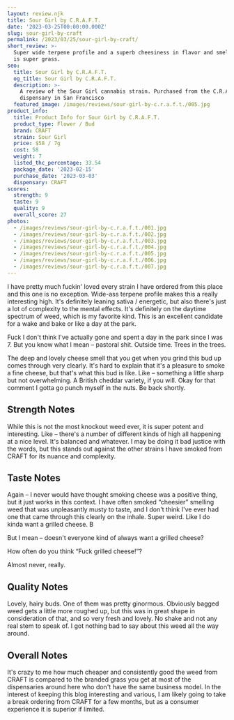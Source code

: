```yaml
---
layout: review.njk
title: Sour Girl by C.R.A.F.T.
date: '2023-03-25T00:00:00.000Z'
slug: sour-girl-by-craft
permalink: /2023/03/25/sour-girl-by-craft/
short_review: >-
  Super wide terpene profile and a superb cheesiness in flavor and smell. This
  is super grass.
seo:
  title: Sour Girl by C.R.A.F.T.
  og_title: Sour Girl by C.R.A.F.T.
  description: >-
    A review of the Sour Girl cannabis strain. Purchased from the C.R.A.F.T.
    dispensary in San Francisco
  featured_image: /images/reviews/sour-girl-by-c.r.a.f.t./005.jpg
product_info:
  title: Product Info for Sour Girl by C.R.A.F.T.
  product_type: Flower / Bud
  brand: CRAFT
  strain: Sour Girl
  price: $58 / 7g
  cost: 58
  weight: 7
  listed_thc_percentage: 33.54
  package_date: '2023-02-15'
  purchase_date: '2023-03-03'
  dispensary: CRAFT
scores:
  strength: 9
  taste: 9
  quality: 9
  overall_score: 27
photos:
  - /images/reviews/sour-girl-by-c.r.a.f.t./001.jpg
  - /images/reviews/sour-girl-by-c.r.a.f.t./002.jpg
  - /images/reviews/sour-girl-by-c.r.a.f.t./003.jpg
  - /images/reviews/sour-girl-by-c.r.a.f.t./004.jpg
  - /images/reviews/sour-girl-by-c.r.a.f.t./005.jpg
  - /images/reviews/sour-girl-by-c.r.a.f.t./006.jpg
  - /images/reviews/sour-girl-by-c.r.a.f.t./007.jpg
---
```


I have pretty much fuckin' loved every strain I have ordered from this place and this one is no exception. Wide-ass terpene profile makes this a really interesting high. It's definitely leaning sativa / energetic, but also there's just a lot of complexity to the mental effects. It's definitely on the daytime spectrum of weed, which is my favorite kind. This is an excellent candidate for a wake and bake or like a day at the park.

Fuck I don't think I've actually gone and spent a day in the park since I was 7. But you know what I mean – pastoral shit. Outside time. Trees in the trees.

The deep and lovely cheese smell that you get when you grind this bud up comes through very clearly. It's hard to explain that it's a pleasure to smoke a fine cheese, but that's what this bud is like. Like – something a little sharp but not overwhelming. A British cheddar variety, if you will. Okay for that comment I gotta go punch myself in the nuts. Be back shortly.

## Strength Notes

While this is not the most knockout weed ever, it is super potent and interesting. Like – there's a number of different kinds of high all happening at a nice level. It's balanced and whatever. I may be doing it bad justice with the words, but this stands out against the other strains I have smoked from CRAFT for its nuance and complexity.

## Taste Notes

Again – I never would have thought smoking cheese was a positive thing, but it just works in this context. I have often smoked “cheesier” smelling weed that was unpleasantly musty to taste, and I don't think I've ever had one that came through this clearly on the inhale. Super weird. Like I do kinda want a grilled cheese. B

But I mean – doesn't everyone kind of always want a grilled cheese?

How often do you think “Fuck grilled cheese!”?

Almost never, really.

## Quality Notes

Lovely, hairy buds. One of them was pretty ginormous. Obviously bagged weed gets a little more roughed up, but this was in great shape in consideration of that, and so very fresh and lovely. No shake and not any real stem to speak of. I got nothing bad to say about this weed all the way around.

## Overall Notes

It's crazy to me how much cheaper and consistently good the weed from CRAFT is compared to the branded grass you get at most of the dispensaries around here who don't have the same business model. In the interest of keeping this blog interesting and various, I am likely going to take a break ordering from CRAFT for a few months, but as a consumer experience it is superior if limited.

